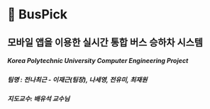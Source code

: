 # 🚌 BusPick

## 모바일 앱을 이용한 실시간 통합 버스 승하차 시스템


##### Korea Polytechnic University Computer Engineering Project

##### 팀명 : 전나최근 - 이재근(팀장), 나세영, 전유미, 최재원

##### 지도교수: 배유석 교수님
